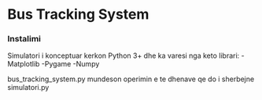 # Bus Tracking System

### Instalimi

Simulatori i konceptuar kerkon Python 3+ dhe ka varesi nga keto librari:
-Matplotlib
-Pygame
-Numpy

bus_tracking_system.py mundeson operimin e te dhenave qe do i sherbejne simulatori.py

